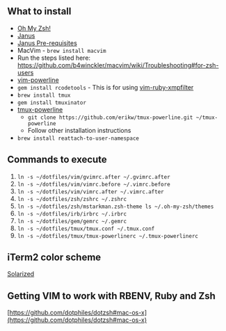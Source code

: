 ## What to install

* [Oh My Zsh!](https://github.com/robbyrussell/oh-my-zsh)
* [Janus](https://github.com/carlhuda/janus)
* [Janus Pre-requisites](https://github.com/carlhuda/janus)
* MacVim - `brew install macvim`
* Run the steps listed here: https://github.com/b4winckler/macvim/wiki/Troubleshooting#for-zsh-users
* [vim-powerline](https://github.com/Lokaltog/vim-powerline)
* `gem install rcodetools` - This is for using [vim-ruby-xmpfilter](https://github.com/t9md/vim-ruby-xmpfilter)
* `brew install tmux`
* `gem install tmuxinator`
* [tmux-powerline](https://github.com/erikw/tmux-powerline)
    * `git clone https://github.com/erikw/tmux-powerline.git ~/tmux-powerline`
    * Follow other installation instructions
* `brew install reattach-to-user-namespace`

## Commands to execute

1. `ln -s ~/dotfiles/vim/gvimrc.after ~/.gvimrc.after`
2. `ln -s ~/dotfiles/vim/vimrc.before ~/.vimrc.before`
3. `ln -s ~/dotfiles/vim/vimrc.after ~/.vimrc.after`
4. `ln -s ~/dotfiles/zsh/zshrc ~/.zshrc`
5. `ln -s ~/dotfiles/zsh/mstarkman.zsh-theme ls ~/.oh-my-zsh/themes`
6. `ln -s ~/dotfiles/irb/irbrc ~/.irbrc`
7. `ln -s ~/dotfiles/gem/gemrc ~/.gemrc`
7. `ln -s ~/dotfiles/tmux/tmux.conf ~/.tmux.conf`
7. `ln -s ~/dotfiles/tmux/tmux-powerlinerc ~/.tmux-powerlinerc`

## iTerm2 color scheme

[Solarized](https://github.com/altercation/solarized/tree/master/iterm2-colors-solarized)

## Getting VIM to work with RBENV, Ruby and Zsh

[https://github.com/dotphiles/dotzsh#mac-os-x](https://github.com/dotphiles/dotzsh#mac-os-x)
